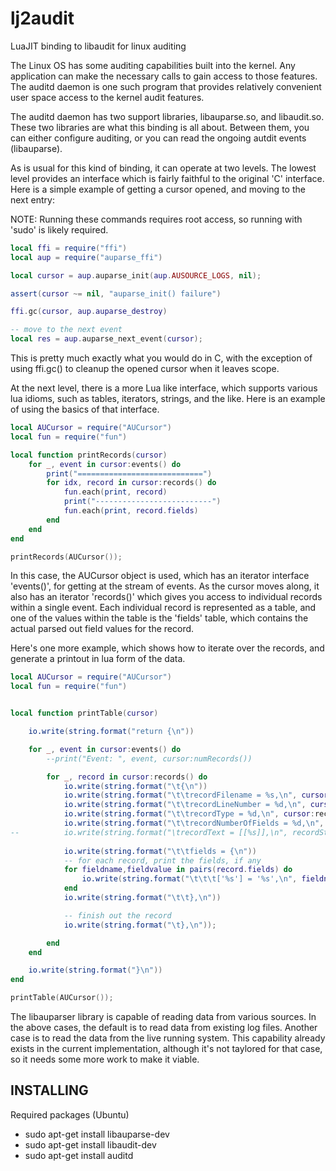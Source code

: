 # lj2audit
LuaJIT binding to libaudit for linux auditing

The Linux OS has some auditing capabilities built into the kernel.  Any application can make the necessary
calls to gain access to those features.  The auditd daemon is one such program that provides relatively 
convenient user space access to the kernel audit features.

The auditd daemon has two support libraries, libauparse.so, and libaudit.so.  These two libraries are what
this binding is all about.  Between them, you can either configure auditing, or you can read the ongoing
autdit events (libauparse).

As is usual for this kind of binding, it can operate at two levels.  The lowest level provides an 
interface which is fairly faithful to the original 'C' interface.  Here is a simple example of getting 
a cursor opened, and moving to the next entry:

NOTE: Running these commands requires root access, so running with 'sudo' is likely required.

```lua
local ffi = require("ffi")
local aup = require("auparse_ffi")

local cursor = aup.auparse_init(aup.AUSOURCE_LOGS, nil);

assert(cursor ~= nil, "auparse_init() failure")

ffi.gc(cursor, aup.auparse_destroy)

-- move to the next event
local res = aup.auparse_next_event(cursor);
```

This is pretty much exactly what you would do in C, with the exception of using ffi.gc() to 
cleanup the opened cursor when it leaves scope.

At the next level, there is a more Lua like interface, which supports various lua idioms, such as
tables, iterators, strings, and the like.  Here is an example of using the basics of that interface.

```lua
local AUCursor = require("AUCursor")
local fun = require("fun")

local function printRecords(cursor)
	for _, event in cursor:events() do
		print("============================")
		for idx, record in cursor:records() do
			fun.each(print, record)
			print("--------------------------")
			fun.each(print, record.fields)
		end
	end
end

printRecords(AUCursor());
```

In this case, the AUCursor object is used, which has an iterator interface 'events()', for getting
at the stream of events.  As the cursor moves along, it also has an iterator 'records()'
which gives you access to individual records within a single event.  Each individual record is represented
as a table, and one of the values within the table is the 'fields' table, which contains the actual parsed out field values for the record.

Here's one more example, which shows how to iterate over the records, and generate a printout in lua 
form of the data.

```lua
local AUCursor = require("AUCursor")
local fun = require("fun")


local function printTable(cursor)

	io.write(string.format("return {\n"))

	for _, event in cursor:events() do
		--print("Event: ", event, cursor:numRecords())

		for _, record in cursor:records() do
			io.write(string.format("\t{\n"))
			io.write(string.format("\t\trecordFilename = %s,\n", cursor:recordFilename()))
			io.write(string.format("\t\trecordLineNumber = %d,\n", cursor:recordLineNumber()))
			io.write(string.format("\t\trecordType = %d,\n", cursor:recordType()))
			io.write(string.format("\t\trecordNumberOfFields = %d,\n", cursor:recordNumFields()))
--			io.write(string.format("\trecordText = [[%s]],\n", recordString))
		
			io.write(string.format("\t\tfields = {\n"))
			-- for each record, print the fields, if any
			for fieldname,fieldvalue in pairs(record.fields) do
				io.write(string.format("\t\t\t['%s'] = '%s',\n", fieldname, fieldvalue))
			end
			io.write(string.format("\t\t},\n"))

			-- finish out the record
			io.write(string.format("\t},\n"));

		end
	end

	io.write(string.format("}\n"))
end

printTable(AUCursor());
```

The libauparser library is capable of reading data from various sources.  In the above cases, the default
is to read data from existing log files.  Another case is to read the data from the live running system.
This capability already exists in the current implementation, although it's not taylored for that case, so 
it needs some more work to make it viable.

INSTALLING
----------
Required packages (Ubuntu)
* sudo apt-get install libauparse-dev
* sudo apt-get install libaudit-dev
* sudo apt-get install auditd

